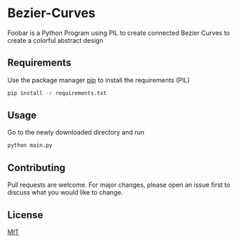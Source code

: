 # Bezier-Curves

Foobar is a Python Program using PIL to create connected Bezier Curves to create a colorful abstract design

## Requirements

Use the package manager [pip](https://pip.pypa.io/en/stable/) to install the requirements (PIL)

```bash
pip install -r requirements.txt
```

## Usage
Go to the newly downloaded directory and run
```bash
python main.py
```

## Contributing
Pull requests are welcome. For major changes, please open an issue first to discuss what you would like to change.

## License
[MIT](https://choosealicense.com/licenses/mit/)